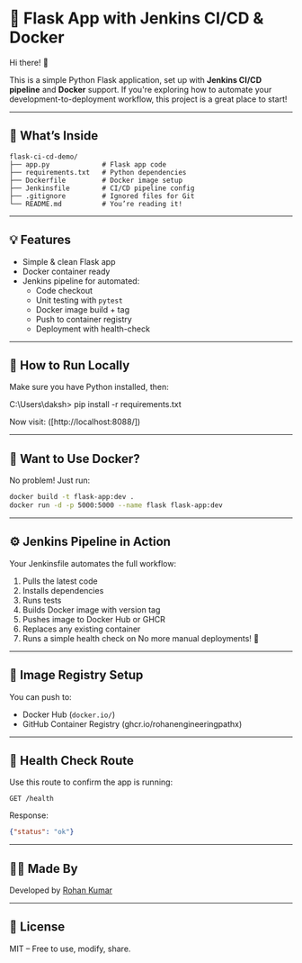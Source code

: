 # 🚀 Flask App with Jenkins CI/CD & Docker

Hi there! 👋

This is a simple Python Flask application, set up with **Jenkins CI/CD pipeline** and **Docker** support. If you're exploring how to automate your development-to-deployment workflow, this project is a great place to start!

---

## 📁 What’s Inside

```
flask-ci-cd-demo/
├── app.py             # Flask app code
├── requirements.txt   # Python dependencies
├── Dockerfile         # Docker image setup
├── Jenkinsfile        # CI/CD pipeline config
├── .gitignore         # Ignored files for Git
└── README.md          # You’re reading it!
```

---

## 💡 Features

- Simple & clean Flask app
- Docker container ready
- Jenkins pipeline for automated:
  - Code checkout
  - Unit testing with `pytest`
  - Docker image build + tag
  - Push to container registry
  - Deployment with health-check

---

## 🧪 How to Run Locally

Make sure you have Python installed, then:

C:\Users\daksh> pip install -r requirements.txt


Now visit:  ([http://localhost:8088/])

---

## 🐳 Want to Use Docker?

No problem! Just run:

```bash
docker build -t flask-app:dev .
docker run -d -p 5000:5000 --name flask flask-app:dev
```

---

## ⚙️ Jenkins Pipeline in Action

Your Jenkinsfile automates the full workflow:

1. Pulls the latest code
2. Installs dependencies
3. Runs tests
4. Builds Docker image with version tag
5. Pushes image to Docker Hub or GHCR
6. Replaces any existing container
7. Runs a simple health check on 
No more manual deployments! 🚀

---

## 🔐 Image Registry Setup

You can push to:

- Docker Hub (`docker.io/`)
- GitHub Container Registry (ghcr.io/rohanengineeringpathx)



---

## 🧠 Health Check Route
Use this route to confirm the app is running:

```http
GET /health
```

Response:
```json
{"status": "ok"}
```

---

## 👨‍💻 Made By

Developed by [Rohan Kumar](https://github.com/rohanengineeringpathx)

---

## 📝 License

MIT – Free to use, modify, share.
